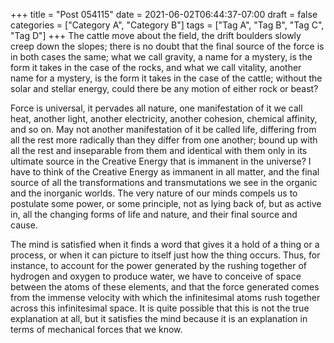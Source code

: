+++
title = "Post 054115"
date = 2021-06-02T06:44:37-07:00
draft = false
categories = ["Category A", "Category B"]
tags = ["Tag A", "Tag B", "Tag C", "Tag D"]
+++
The cattle move about the field, the drift boulders slowly creep down the slopes; there is no doubt that the final source of the force is in both cases the same; what we call gravity, a name for a mystery, is the form it takes in the case of the rocks, and what we call vitality, another name for a mystery, is the form it takes in the case of the cattle; without the solar and stellar energy, could there be any motion of either rock or beast?

Force is universal, it pervades all nature, one manifestation of it we call heat, another light, another electricity, another cohesion, chemical affinity, and so on. May not another manifestation of it be called life, differing from all the rest more radically than they differ from one another; bound up with all the rest and inseparable from them and identical with them only in its ultimate source in the Creative Energy that is immanent in the universe? I have to think of the Creative Energy as immanent in all matter, and the final source of all the transformations and transmutations we see in the organic and the inorganic worlds. The very nature of our minds compels us to postulate some power, or some principle, not as lying back of, but as active in, all the changing forms of life and nature, and their final source and cause.

The mind is satisfied when it finds a word that gives it a hold of a thing or a process, or when it can picture to itself just how the thing occurs. Thus, for instance, to account for the power generated by the rushing together of hydrogen and oxygen to produce water, we have to conceive of space between the atoms of these elements, and that the force generated comes from the immense velocity with which the infinitesimal atoms rush together across this infinitesimal space. It is quite possible that this is not the true explanation at all, but it satisfies the mind because it is an explanation in terms of mechanical forces that we know.
